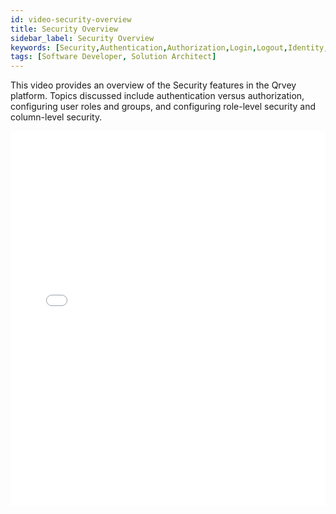 ```yaml
---
id: video-security-overview
title: Security Overview
sidebar_label: Security Overview
keywords: [Security,Authentication,Authorization,Login,Logout,Identity,OpenID,OAuth,SSO,Group,User,Username,Password,Role,Creator,Restrict,Consumer,Permission,Right,Access,Composer,Administrator,Application,Management,Hide,Show,Toggle,Client,Secret,Provider,Realm,RLS,CLS,Row,Column,Record,JWT,JSON]
tags: [Software Developer, Solution Architect]
---
```


This video provides an overview of the Security features in the Qrvey platform. Topics discussed include authentication versus authorization, configuring user roles and groups, and configuring role-level security and column-level security.

<iframe src="//fast.wistia.net/embed/iframe/xjp563zbig?videoFoam=true"
allowtransparency="true" frameBorder="0" scrolling="no" className="wistia_embed"
name="wistia_embed" allowFullScreen  width="100%" height="600"></iframe>
<script src="//fast.wistia.net/assets/external/iframe-api-v1.js"></script>
<br/>